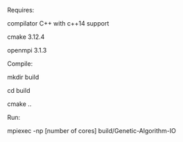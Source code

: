 Requires:

compilator C++ with c++14 support

cmake 3.12.4

openmpi 3.1.3


Compile:

mkdir build

cd build

cmake ..


Run:

mpiexec -np [number of cores] build/Genetic-Algorithm-IO